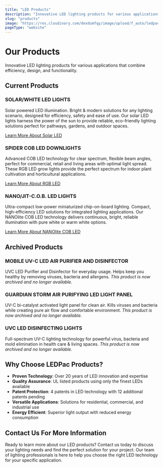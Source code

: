 ```yaml
---
title: "LED Products"
description: "Innovative LED lighting products for various applications that combine efficiency, design, and functionality."
slug: "products"
image: "https://res.cloudinary.com/dexdumfqy/image/upload/f_auto/ledpac/logo-light-shadow-600x222_ajfevb.png"
pageType: "website"
---
```


# Our Products

Innovative LED lighting products for various applications that combine efficiency, design, and functionality.

## Current Products

### SOLAR/WHITE LED LIGHTS
Solar powered LED illumination. Bright & modern solutions for any lighting scenario, designed for efficiency, safety and ease of use. Our solar LED lights harness the power of the sun to provide reliable, eco-friendly lighting solutions perfect for pathways, gardens, and outdoor spaces.

[Learn More About Solar LED](/products/solar-led)

### SPIDER COB LED DOWNLIGHTS
Advanced COB LED technology for clear spectrum, flexible beam angles, perfect for commercial, retail and living areas with optimal light spread. These RGB LED grow lights provide the perfect spectrum for indoor plant cultivation and horticultural applications.

[Learn More About RGB LED](/products/rgb-led)

### NANO/JIT-C.O.B. LED LIGHTS
Ultra-compact low-power miniaturized chip-on-board lighting. Compact, high-efficiency LED solutions for integrated lighting applications. Our NANOlite COB LED technology delivers continuous, bright, reliable illumination with pure white or warm white options.

[Learn More About NANOlite COB LED](/products/nanolite-cob-led)

## Archived Products

### MOBILE UV-C LED AIR PURIFIER AND DISINFECTOR
UVC LED Purifier and Disinfector for everyday usage. Helps keep you healthy by removing viruses, bacteria and allergens. *This product is now archived and no longer available.*

### GUARDIAN STORM AIR PURIFYING LED LIGHT PANEL
UV-C bi-catalyst activated light panel for clean air. Kills viruses and bacteria while creating pure air flow and comfortable environment. *This product is now archived and no longer available.*

### UVC LED DISINFECTING LIGHTS
Full-spectrum UV-C lighting technology for powerful virus, bacteria and mold elimination in health care & living spaces. *This product is now archived and no longer available.*

## Why Choose LEDPac Products?

- **Proven Technology**: Over 20 years of LED innovation and expertise
- **Quality Assurance**: UL listed products using only the finest LEDs available
- **Patent Protection**: 4 patents in LED technology with 12 additional patents pending
- **Versatile Applications**: Solutions for residential, commercial, and industrial use
- **Energy Efficient**: Superior light output with reduced energy consumption

## Contact Us For More Information

Ready to learn more about our LED products? Contact us today to discuss your lighting needs and find the perfect solution for your project. Our team of lighting professionals is here to help you choose the right LED technology for your specific application.
